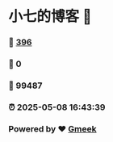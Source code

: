 # 小七的博客 :link:  
### :page_facing_up: [396](/tag.html) 
### :speech_balloon: 0 
### :hibiscus: 99487 
### :alarm_clock: 2025-05-08 16:43:39 
### Powered by :heart: [Gmeek](https://github.com/Meekdai/Gmeek)
